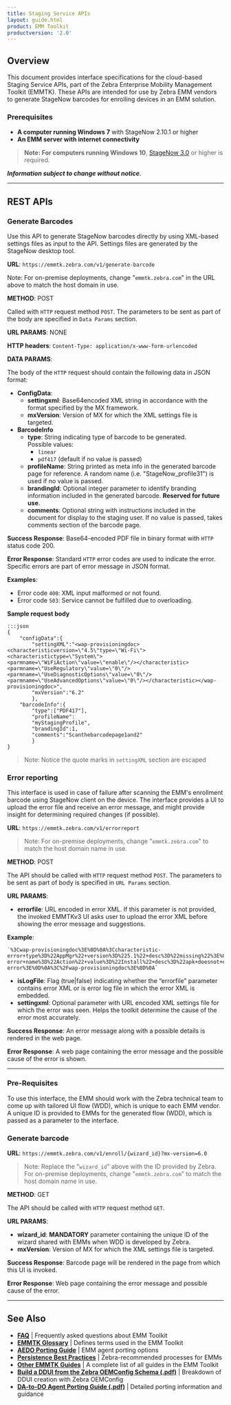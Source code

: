 ```yaml
---
title: Staging Service APIs
layout: guide.html
product: EMM Toolkit
productversion: '2.0'
---
```


## Overview

This document provides interface specifications for the cloud-based Staging Service APIs, part of the Zebra Enterprise Mobility Management Toolkit (EMMTK). These APIs are intended for use by Zebra EMM vendors to generate StageNow barcodes for enrolling devices in an EMM solution. 

### Prerequisites

* **A computer running Windows 7** with StageNow 2.10.1 or higher
* **An EMM server with internet connectivity** 

> **Note: For computers running Windows 10**, [StageNow 3.0](/stagenow) or higher is required. 

<!-- 
* **One or more supported Zebra devices**
* **A printer** for printing barcodes
 -->

<!-- 
**Interfaces are of two types**: 

* **[REST APIs](#rest)**: generating barcodes, error reporting and other functions
* **

Second, User interface which can be invoked from the EMM’sWeb user interface. When the UI is invoked, Zebra EMM toolkit will take control over the UI and take user through the steps to capture the information required before generating the barcode. In case of any failures during MDM enrollment, the toolkit can also be used upload the error file and get error message and some assistance if possible. 2. Enroll in MDM, direct barcode generation: This API interface can be used to generate StageNow barcode directly by providing the XML settings file (which can be generated by using StageNow desktop tool)as input to the API
 -->


**_Information subject to change without notice_**. 
 
-----
<div id="rest"></div>

## REST APIs

### Generate Barcodes
Use this API to generate StageNow barcodes directly by using XML-based settings files as input to the API. Settings files are generated by the StageNow desktop tool. 

**URL**: `https://emmtk.zebra.com/v1/generate-barcode`

Note: For on-premise deployments, change "`emmtk.zebra.com`" in the URL above to match the host domain in use. 

**METHOD**: POST

Called with `HTTP` request method `POST`. The parameters to be sent as part of the body are specified in `Data Params` section.

**URL PARAMS**: NONE

**HTTP headers**: `Content-Type: application/x-www-form-urlencoded`

**DATA PARAMS**:

The body of the `HTTP` request should contain the following data in JSON format:

* **ConfigData**: 
	* **settingxml**: Base64encoded XML string in accordance with the format specified by the MX framework.
	* **mxVersion**: Version of MX for which the XML settings file is targeted.
* **BarcodeInfo**
	* **type**: String indicating type of barcode to be generated. <br>
	Possible values:
		* `linear`
		* `pdf417` (default if no value is passed) 
	* **profileName**: String printed as meta info in the generated barcode page for reference. A random name (i.e. "StageNow_profile31") is used if no value is passed.
	* **brandingId**: Optional integer parameter to identify branding information included in the generated barcode. **Reserved for future use**.
	* **comments**: Optional string with instructions included in the document for display to the staging user. If no value is passed, takes comments section of the barcode page.

**Success Response**: Base64-encoded PDF file in binary format with `HTTP` status code 200.

**Error Response**: Standard `HTTP` error codes are used to indicate the error. Specific errors are part of error message in JSON format. 

**Examples**:

* Error code `400`: XML input malformed or not found.
* Error code `503`: Service cannot be fulfilled due to overloading.

**Sample request body**

	:::json
	{
		"configData":{
			"settingXML":"<wap-provisioningdoc><characteristicversion=\"4.5\"type=\"Wi-Fi\"><characteristictype=\"System\"><parmname=\"WiFiAction\"value=\"enable\"/></characteristic><parmname=\"UseRegulatory\"value=\"0\"/><parmname=\"UseDiagnosticOptions\"value=\"0\"/><parmname=\"UseAdvancedOptions\"value=\"0\"/></characteristic></wap-provisioningdoc>",
			"mxVersion":"6.2"
			},
		"barcodeInfo":{
			"type":["PDF417"],
			"profileName":
			"myStagingProfile",
			"brandingId":1,
			"comments":"Scanthebarcodepage1and2"
			}
	}

> Note: Notice the quote marks in `settingXML` section are escaped

### Error reporting
This interface is used in case of failure after scanning the EMM's enrollment barcode using StageNow client on the device. The interface provides a UI to upload the error file and receive an error message, and might provide insight for determining required changes (if possible).

**URL**: `https://emmtk.zebra.com/v1/errorreport`

> Note: For on-premise deployments, change "`emmtk.zebra.com`" to match the host domain name in use. 

**METHOD**: POST

The API should be called with `HTTP` request method `POST`. The parameters to be sent as part of body is specified in `URL Params` section.

**URL PARAMS**:

* **errorfile**: URL encoded in error XML. If this parameter is not provided, the invoked EMMTKv3 UI asks user to upload the error XML before showing the error message and suggestions. 

**Example**:

	`%3Cwap-provisioningdoc%3E%0D%0A%3Ccharacteristic-error+type%3D%22AppMgr%22+version%3D%225.1%22+desc%3D%22missing%22%3E%0D%0A%3Cparm-error+name%3D%22Action%22+value%3D%22Install%22+desc%3D%22apk+doesnot+exist+in+the+path%22%2F%3E%0D%0A%3Cparm+name%3D%22APK%22+value%3D%22%2Fmnt%2Fsdcard%2FAKNotepad%22%2F%3E%0D%0A%3C%2Fcharacteristic-error%3E%0D%0A%3C%2Fwap-provisioningdoc%3E%0D%0A`

* **isLogFile**: Flag (true|false) indicating whether the “errorfile” parameter contains error XML or is error log file in which the error XML is embedded.
* **settingxml**: Optional parameter with URL encoded XML settings file for which the error was seen. Helps the toolkit determine the cause of the error most accurately.

**Success Response**: An error message along with a possible details is rendered in the web page.

**Error Response**: A web page containing the error message and the possible cause of the error is shown.

<!-- 
<div id="uiinterface"></div>
## UI Interface

The UI interface which can be invoked from the EMM’s Web user interface. When the UI is invoked, Zebra EMM toolkit will take control over the UI and take the user through the steps to capture the information required before generating the barcode.

 -->

-----

### Pre-Requisites
To use this interface, the EMM should work with the Zebra technical team to come up with tailored UI flow (WDD), which is unique to each EMM vendor. A unique ID is provided to EMMs for the generated flow (WDD), which is passed as a parameter to the interface.

### Generate barcode

**URL**: `https://emmtk.zebra.com/v1/enroll/{wizard_id}?mx-version=6.0`

> Note: Replace the "`wizard_id`" above with the ID provided by Zebra. For on-premise deployments, change "`emmtk.zebra.com`" to match the host domain name in use. 

**METHOD**: GET

The API should be called with `HTTP` request method `GET`. 

**URL PARAMS**: 

* **wizard_id**: **MANDATORY** parameter containing the unique ID of the wizard shared with EMMs when WDD is developed by Zebra.
* **mxVersion**: Version of MX for which the XML settings file is targeted.

**Success Response**: Barcode page will be rendered in the page from which this UI is invoked.

**Error Response**: Web page containing the error message and possible cause of the error. 

-----

## See Also

* **[FAQ](../faq)** | Frequently asked questions about EMM Toolkit 
* **[EMMTK Glossary](../glossary)** | Defines terms used in the EMM Toolkit
* **[AEDO Porting Guide](../port)** | EMM agent porting options 
* **[Persistence Best Practices](../persistence)** | Zebra-recommended processes for EMMs
* **[Other EMMTK Guides](../../guide)** | A complete list of all guides in the EMM Toolkit
* **[Build a DDUI from the Zebra OEMConfig Schema (.pdf)](../../downloads/Zebra_EMMTK_Building_DDUI_from_OEMConfig_Schema_091418.pdf)** | Breakdown of DDUI creation with Zebra OEMConfig
* **[DA-to-DO Agent Porting Guide (.pdf)](../../downloads/Zebra_EMMTK_DA-to-DO_Porting_Guide_091418.pdf)** | Detailed porting information and guidance


